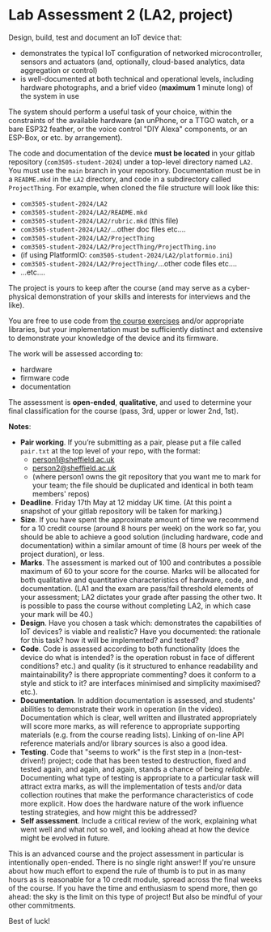 
# Lab Assessment 2 (LA2, project) ###########################################

Design, build, test and document an IoT device that:

- demonstrates the typical IoT configuration of networked microcontroller,
  sensors and actuators (and, optionally, cloud-based analytics, data
  aggregation or control)
- is well-documented at both technical and operational levels, including
  hardware photographs, and a brief video (**maximum** 1 minute long) of the
  system in use

The system should perform a useful task of your choice, within the constraints
of the available hardware (an unPhone, or a TTGO watch, or a bare ESP32
feather, or the voice control "DIY Alexa" components, or an ESP-Box, or etc.
by arrangement).

The code and documentation of the device **must be located** in your gitlab
repository (`com3505-student-2024`) under a top-level directory named `LA2`.
You must use the `main` branch in your repository. Documentation must be in a
`README.mkd` in the `LA2` directory, and code in a subdirectory called
`ProjectThing`. For example, when cloned the file structure will look like
this:

- `com3505-student-2024/LA2`
- `com3505-student-2024/LA2/README.mkd`
- `com3505-student-2024/LA2/rubric.mkd` (this file)
- `com3505-student-2024/LA2/`...other doc files etc....
- `com3505-student-2024/LA2/ProjectThing`
- `com3505-student-2024/LA2/ProjectThing/ProjectThing.ino`
- (if using PlatformIO: `com3505-student-2024/LA2/platformio.ini`)
- `com3505-student-2024/LA2/ProjectThing/`...other code files etc....
- ...etc....

The project is yours to keep after the course (and may serve as a
cyber-physical demonstration of your skills and interests for interviews and
the like).

You are free to use code from [the course
exercises](https://gitlab.com/hamishcunningham/the-internet-of-things/-/tree/master/exercises)
and/or appropriate libraries, but your implementation must be sufficiently
distinct and extensive to demonstrate your knowledge of the device and its
firmware.

The work will be assessed according to:

- hardware
- firmware code
- documentation

The assessment is **open-ended**, **qualitative**, and used to determine your
final classification for the course (pass, 3rd, upper or lower 2nd, 1st).

**Notes**:

- **Pair working**. If you’re submitting as a pair, please put a file called
  `pair.txt` at the top level of your repo, with the format:
  - person1@sheffield.ac.uk
  - person2@sheffield.ac.uk
  - (where person1 owns the git repository that you want me to mark for your
    team; the file should be duplicated and identical in both team members'
    repos)
- **Deadline**. Friday 17th May at 12 midday UK time. (At this point a
  snapshot of your gitlab repository will be taken for marking.)
- **Size**. If you have spent the approximate amount of time we recommend for
  a 10 credit course (around 8 hours per week) on the work so far, you should
  be able to achieve a good solution (including hardware, code and
  documentation) within a similar amount of time (8 hours per week of the
  project duration), or less.
- **Marks**. The assessment is marked out of 100 and contributes a possible
  maximum of 60 to your score for the course. Marks will be allocated for both
  qualitative and quantitative characteristics of hardware, code, and
  documentation. (LA1 and the exam are pass/fail threshold elements of your
  assessment; LA2 dictates your grade after passing the other two. It is
  possible to pass the course without completing LA2, in which case your mark
  will be 40.)
- **Design**. Have you chosen a task which: demonstrates the capabilities of
  IoT devices? is viable and realistic? Have you documented: the rationale for
  this task? how it will be implemented? and tested?
- **Code**. Code is assessed according to both functionality (does the device
  do what is intended? is the operation robust in face of different
  conditions? etc.) and quality (is it structured to enhance readability and
  maintainability? is there appropriate commenting? does it conform to a style
  and stick to it? are interfaces minimised and simplicity maximised? etc.).
- **Documentation**. In addition documentation is assessed, and students'
  abilities to demonstrate their work in operation (in the video).
  Documentation which is clear, well written and illustrated appropriately
  will score more marks, as will reference to appropriate supporting materials
  (e.g. from the course reading lists). Linking of on-line API reference
  materials and/or library sources is also a good idea.
- **Testing**. Code that "seems to work" is the first step in a
  (non-test-driven!) project; code that has been tested to destruction, fixed
  and tested again, and again, and again, stands a chance of being _reliable_.
  Documenting what type of testing is appropriate to a particular task will
  attract extra marks, as will the implementation of tests and/or data
  collection routines that make the performance characteristics of code more
  explicit. How does the hardware nature of the work influence testing
  strategies, and how might this be addressed?
- **Self assessment**. Include a critical review of the work, explaining what
  went well and what not so well, and looking ahead at how the device might be
  evolved in future.

This is an advanced course and the project assessment in particular is
intentionally open-ended. There is no single right answer! If you're unsure
about how much effort to expend the rule of thumb is to put in as many hours
as is reasonable for a 10 credit module, spread across the final weeks of the
course. If you have the time and enthusiasm to spend more, then go ahead: the
sky is the limit on this type of project! But also be mindful of your other
commitments.

Best of luck!
